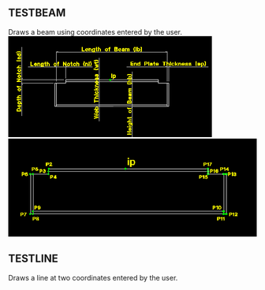## TESTBEAM
Draws a beam using coordinates entered by the user.
![](testbeam1.gif)
![](testbeam2.gif)

## TESTLINE
Draws a line at two coordinates entered by the user.